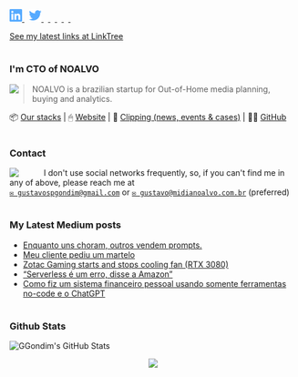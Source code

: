 <p align="left">
  <a href="http://www.linkedin.com/in/gustavogondim">
    <img alt="" width="22px" src="https://github.com/ggondim/ggondim/raw/master/in.svg" />
  </a>
  &nbsp;
  <a href="https://twitter.com/ggondim">
    <img alt="" width="22px" src="https://github.com/ggondim/ggondim/raw/master/twitter.svg" />
  </a>
  &nbsp;
  <a href="https://medium.com/@ggondim">
    <img alt="" width="22px" src="https://cdn.jsdelivr.net/npm/simple-icons@v3/icons/medium.svg" />
  </a>
  &nbsp;
  <a href="https://facebook.com/ggondim">
    <img alt="" width="22px" src="https://cdn.jsdelivr.net/npm/simple-icons@v3/icons/facebook.svg" />
  </a>
  &nbsp;
  <a href="https://instagram.com/gondimgustavo">
    <img alt="" width="22px" src="https://cdn.jsdelivr.net/npm/simple-icons@v3/icons/instagram.svg" />
  </a>
  &nbsp;
  <a href="skype:gustavospgondim">
    <img alt="" width="22px" src="https://cdn.jsdelivr.net/npm/simple-icons@v3/icons/skype.svg" />
  </a>
  &nbsp;
  <a href="steam:ggondim">
    <img alt="" width="22px" src="https://unpkg.com/simple-icons@3.4.0/icons/steam.svg" />
  </a>
</p>

[See my latest links at LinkTree](https://linktr.ee/ggondim)

#

### I'm CTO of NOALVO

<img src="https://avatars0.githubusercontent.com/u/25652394?s=70&v=4" align="left" />

> NOALVO is a brazilian startup for Out-of-Home media planning, buying and analytics.

📦 [Our stacks](https://stackshare.io/companies/noalvo#tech-stacks) | 🖱 [Website](https://midianoalvo.com.br) | 📎 [Clipping (news, events & cases)](http://bit.ly/clipping-noalvo) | 🐱‍👤 [GitHub](https://github.com/noalvo)

#

### Contact

<img src="https://raw.githubusercontent.com/iampavangandhi/iampavangandhi/master/gifs/Hi.gif" width="60px" align="left">

I don't use social networks frequently, so, if you can't find me in any of above, please reach me at
<br/>[`✉ gustavospgondim@gmail.com`](mailto:gustavospgondim@gmail.com) or [`✉ gustavo@midianoalvo.com.br`](mailto:gustavo@midianoalvo.com.br) (preferred)

#

### My Latest Medium posts

<!--START_SECTION:feed-->
* [Enquanto uns choram, outros vendem prompts.](https:&#x2F;&#x2F;blog.ggondim.tech&#x2F;enquanto-uns-choram-outros-vendem-prompts-8b8b099b6117?source&#x3D;rss-1b3207baaabe------2)
* [Meu cliente pediu um martelo](https:&#x2F;&#x2F;blog.ggondim.tech&#x2F;meu-cliente-pediu-um-martelo-da50ab81fa50?source&#x3D;rss-1b3207baaabe------2)
* [Zotac Gaming starts and stops cooling fan (RTX 3080)](https:&#x2F;&#x2F;ggondim.medium.com&#x2F;zotac-gaming-starts-and-stops-cooling-fan-rtx-3080-a7be87da406a?source&#x3D;rss-1b3207baaabe------2)
* [“Serverless é um erro, disse a Amazon”](https:&#x2F;&#x2F;blog.ggondim.tech&#x2F;serverless-%C3%A9-um-erro-disse-a-amazon-9f1026356c1d?source&#x3D;rss-1b3207baaabe------2)
* [Como fiz um sistema financeiro pessoal usando somente ferramentas no-code e o ChatGPT](https:&#x2F;&#x2F;blog.ggondim.tech&#x2F;como-fiz-um-sistema-financeiro-pessoal-usando-somente-ferramentas-no-code-e-o-chatgpt-1e9e0234f9f5?source&#x3D;rss-1b3207baaabe------2)
<!--END_SECTION:feed-->

#

### Github Stats

![GGondim's GitHub Stats](https://github-readme-stats.vercel.app/api?username=ggondim&show_icons=true)


<!-- TODO: https://github.com/JasonEtco/readme-box -->
<!-- TODO: https://github.com/athul/waka-readme -->
<!-- TODO: https://github.com/JasonEtco/readme-box -->

<p align="center"><img src="https://raw.githubusercontent.com/saadeghi/saadeghi/master/dino.gif" /></p>
